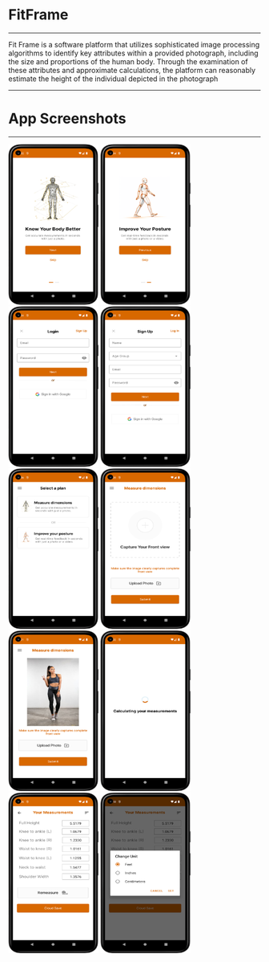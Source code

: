 # FitFrame
<hr>
Fit Frame is a software platform that utilizes sophisticated image processing algorithms to identify key attributes within a provided photograph, including the size and proportions of the human body. Through the examination of these attributes and approximate calculations, the platform can reasonably estimate the height of the individual depicted in the photograph
<hr>
<h1> App Screenshots </h1> 
<hr>
<img src="Images/1.png" width="180" height= "320"> <img src="Images/2.png" width="180" height= "320"> <img src="Images/3.png" width="180" height= "320"> <img src="Images/4.png" width="180" height= "320">
<img src="Images/5.png" width="180" height= "320"> <img src="Images/6.png" width="180" height= "320"> <img src="Images/7.png" width="180" height= "320"> <img src="Images/8.png" width="180" height= "320">
<img src="Images/9.png" width="180" height= "320"> <img src="Images/10.png" width="180" height= "320"> 
